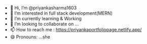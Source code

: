 - 👋 Hi, I’m @priyankasharma1603
- 👀 I’m interested in full stack development(MERN)
- 🌱 I’m currently learning & Working
- 💞️ I’m looking to collaborate on ...
- 📫 How to reach me : https://priyankaportfoliopage.netlify.app/
- 😄 Pronouns: ...she

<!---
priyankasharma1603/priyankasharma1603 is a ✨ special ✨ repository because its `README.md` (this file) appears on your GitHub profile.
You can click the Preview link to take a look at your changes.
--->
